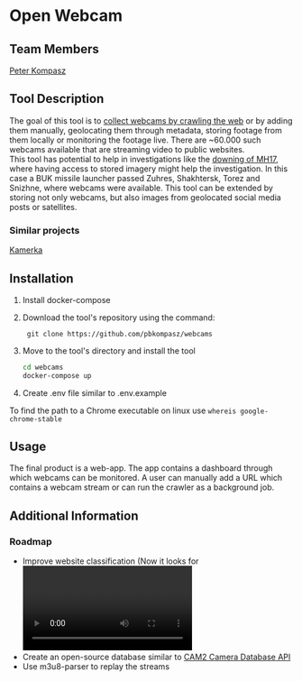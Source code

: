 # Open Webcam

## Team Members
[Peter Kompasz](https://github.com/pbkompasz)

## Tool Description

The goal of this tool is to [collect webcams by crawling the web](https://arxiv.org/pdf/2103.12286.pdf) or by adding them manually, geolocating them through metadata, storing footage from them locally or monitoring the footage live.
There are ~60.000 such webcams available that are streaming video to public websites.  
This tool has potential to help in investigations like the [downing of MH17](https://www.bellingcat.com/app/uploads/2015/10/MH17-The-Open-Source-Evidence-EN.pdf), where having access to stored imagery might help the investigation. In this case a BUK missile launcher passed Zuhres, Shakhtersk, Torez and Snizhne, where webcams were available.
This tool can be extended by storing not only webcams, but also images from geolocated social media posts or satellites.

### Similar projects

[Kamerka](https://github.com/woj-ciech/kamerka)

## Installation

1. Install docker-compose

2. Download the tool's repository using the command:

        git clone https://github.com/pbkompasz/webcams

3. Move to the tool's directory and install the tool
    ``` bash
    cd webcams
    docker-compose up
    ```

4. Create .env file similar to .env.example

  To find the path to a Chrome executable on linux use `whereis google-chrome-stable`
  

## Usage
The final product is a web-app.
The app contains a dashboard through which webcams can be monitored.
A user can manually add a URL which contains a webcam stream or can run the crawler as a background job.

## Additional Information
### Roadmap

 - Improve website classification (Now it looks for <video> elements w/ blob src's, ideally it should take a screenshot and recognize a webcam stream)
 - Create an open-source database similar to [CAM2 Camera Database API](https://purduecam2project.github.io/CameraDatabaseAPI/#api-auth-getToken)
 - Use m3u8-parser to replay the streams
